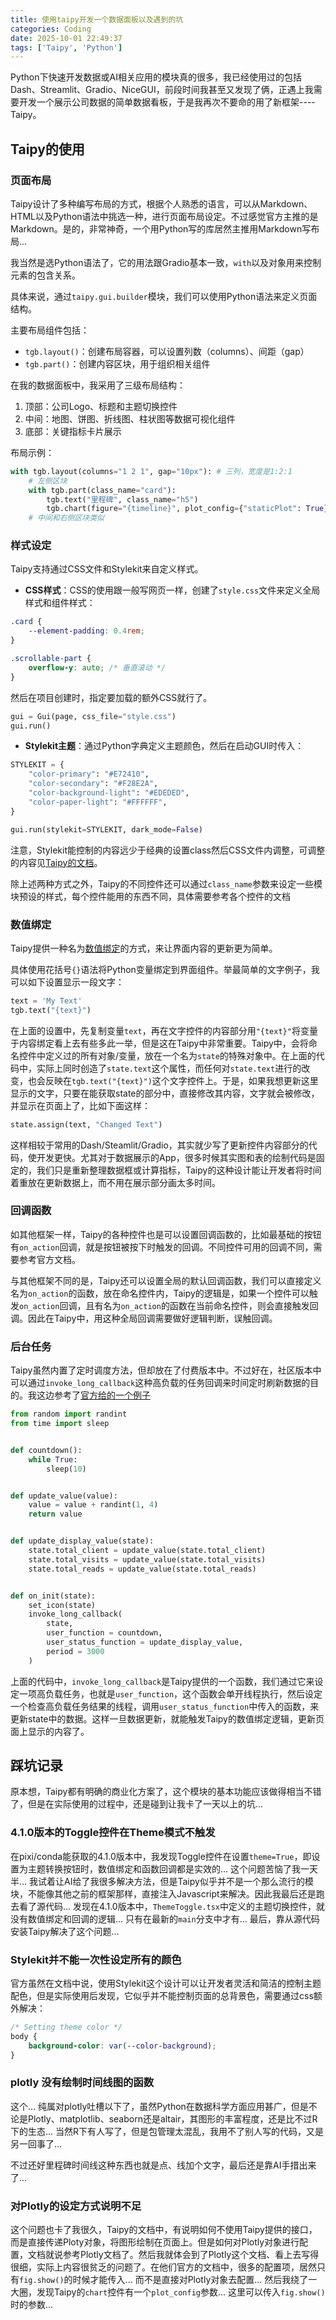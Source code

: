 ```yaml
---
title: 使用taipy开发一个数据面板以及遇到的坑
categories: Coding
date: 2025-10-01 22:49:37
tags: ['Taipy', 'Python']
---
```


Python下快速开发数据或AI相关应用的模块真的很多，我已经使用过的包括Dash、Streamlit、Gradio、NiceGUI，前段时间我甚至又发现了俩，正遇上我需要开发一个展示公司数据的简单数据看板，于是我再次不要命的用了新框架----Taipy。

<!-- more -->

## Taipy的使用

### 页面布局

Taipy设计了多种编写布局的方式，根据个人熟悉的语言，可以从Markdown、HTML以及Python语法中挑选一种，进行页面布局设定。不过感觉官方主推的是Markdown。是的，非常神奇，一个用Python写的库居然主推用Markdown写布局...

我当然是选Python语法了，它的用法跟Gradio基本一致，`with`以及对象用来控制元素的包含关系。

具体来说，通过`taipy.gui.builder`模块，我们可以使用Python语法来定义页面结构。

主要布局组件包括：
- `tgb.layout()`：创建布局容器，可以设置列数（columns）、间距（gap）
- `tgb.part()`：创建内容区块，用于组织相关组件

在我的数据面板中，我采用了三级布局结构：
1. 顶部：公司Logo、标题和主题切换控件
2. 中间：地图、饼图、折线图、柱状图等数据可视化组件
3. 底部：关键指标卡片展示

布局示例：
```python
with tgb.layout(columns="1 2 1", gap="10px"): # 三列，宽度是1:2:1
    # 左侧区块
    with tgb.part(class_name="card"):
        tgb.text("里程碑", class_name="h5")
        tgb.chart(figure="{timeline}", plot_config={"staticPlot": True})
    # 中间和右侧区块类似
```

### 样式设定

Taipy支持通过CSS文件和Stylekit来自定义样式。

- **CSS样式**：CSS的使用跟一般写网页一样，创建了`style.css`文件来定义全局样式和组件样式：
```css
.card {
    --element-padding: 0.4rem;
}

.scrollable-part {
    overflow-y: auto; /* 垂直滚动 */
}
```

然后在项目创建时，指定要加载的额外CSS就行了。

```python
gui = Gui(page, css_file="style.css")
gui.run()
```


- **Stylekit主题**：通过Python字典定义主题颜色，然后在启动GUI时传入：
```python
STYLEKIT = {
    "color-primary": "#E72410",
    "color-secondary": "#F28E2A",
    "color-background-light": "#EDEDED",
    "color-paper-light": "#FFFFFF",
}

gui.run(stylekit=STYLEKIT, dark_mode=False)
```
注意，Stylekit能控制的内容远少于经典的设置class然后CSS文件内调整，可调整的内容见[Taipy的文档](https://docs.taipy.io/en/latest/userman/gui/styling/)。

除上述两种方式之外，Taipy的不同控件还可以通过`class_name`参数来设定一些模块预设的样式，每个控件能用的东西不同，具体需要参考各个控件的文档


### 数值绑定

Taipy提供一种名为[数值绑定](https://docs.taipy.io/en/latest/userman/gui/binding/)的方式，来让界面内容的更新更为简单。

具体使用花括号`{}`语法将Python变量绑定到界面组件。举最简单的文字例子，我可以如下设置显示一段文字：

```python
text = 'My Text'
tgb.text("{text}")
```

在上面的设置中，先复制变量`text`，再在文字控件的内容部分用`"{text}"`将变量于内容绑定看上去有些多此一举，但是这在Taipy中非常重要。Taipy中，会将命名控件中定义过的所有对象/变量，放在一个名为`state`的特殊对象中。在上面的代码中，实际上同时创造了`state.text`这个属性，而任何对`state.text`进行的改变，也会反映在`tgb.text("{text}")`这个文字控件上。于是，如果我想更新这里显示的文字，只要在能获取state的部分中，直接修改其内容，文字就会被修改，并显示在页面上了，比如下面这样：

```python
state.assign(text, "Changed Text")
```

这样相较于常用的Dash/Steamlit/Gradio，其实就少写了更新控件内容部分的代码，使开发更快。尤其对于数据展示的App，很多时候其实图和表的绘制代码是固定的，我们只是重新整理数据框或计算指标，Taipy的这种设计能让开发者将时间着重放在更新数据上，而不用在展示部分画太多时间。

### 回调函数

如其他框架一样，Taipy的各种控件也是可以设置回调函数的，比如最基础的按钮有`on_action`回调，就是按钮被按下时触发的回调。不同控件可用的回调不同，需要参考官方文档。

与其他框架不同的是，Taipy还可以设置全局的默认回调函数，我们可以直接定义名为`on_action`的函数，放在命名控件内，Taipy的逻辑是，如果一个控件可以触发`on_action`回调，且有名为`on_action`的函数在当前命名控件，则会直接触发回调。因此在Taipy中，用这种全局回调需要做好逻辑判断，误触回调。


### 后台任务

Taipy虽然内置了定时调度方法，但却放在了付费版本中。不过好在，社区版本中可以通过`invoke_long_callback`这种高负载的任务回调来时间定时刷新数据的目的。我这边参考了[官方给的一个例子](https://github.com/Avaiga/demo-realtime-pollution)


```python
from random import randint
from time import sleep


def countdown():
    while True:
        sleep(10)


def update_value(value):
    value = value + randint(1, 4)
    return value


def update_display_value(state):
    state.total_client = update_value(state.total_client)
    state.total_visits = update_value(state.total_visits)
    state.total_reads = update_value(state.total_reads)


def on_init(state):
    set_icon(state)
    invoke_long_callback(
        state,
        user_function = countdown,
        user_status_function = update_display_value,
        period = 3000
    )
```

上面的代码中，`invoke_long_callback`是Taipy提供的一个函数，我们通过它来设定一项高负载任务，也就是`user_function`，这个函数会单开线程执行，然后设定一个检查高负载任务结果的线程，调用`user_status_function`中传入的函数，来更新state中的数据。这样一旦数据更新，就能触发Taipy的数值绑定逻辑，更新页面上显示的内容了。


## 踩坑记录

原本想，Taipy都有明确的商业化方案了，这个模块的基本功能应该做得相当不错了，但是在实际使用的过程中，还是碰到让我卡了一天以上的坑...

### 4.1.0版本的Toggle控件在Theme模式不触发

在pixi/conda能获取的4.1.0版本中，我发现Toggle控件在设置`theme=True`，即设置为主题转换按钮时，数值绑定和函数回调都是实效的... 这个问题苦恼了我一天半... 我试着让AI给了我很多解决方法，但是Taipy似乎并不是一个那么流行的模块，不能像其他之前的框架那样，直接注入Javascript来解决。因此我最后还是跑去看了源代码... 发现在4.1.0版本中，`ThemeToggle.tsx`中定义的主题切换控件，就没有数值绑定和回调的逻辑... 只有在最新的`main`分支中才有... 最后，靠从源代码安装Taipy解决了这个问题...

### Stylekit并不能一次性设定所有的颜色

官方虽然在文档中说，使用Stylekit这个设计可以让开发者灵活和简洁的控制主题配色，但是实际使用后发现，它似乎并不能控制页面的总背景色，需要通过css额外解决：

```css
/* Setting theme color */
body {
    background-color: var(--color-background);
}
```

### plotly 没有绘制时间线图的函数

这个... 纯属对plotly吐槽以下了，虽然Python在数据科学方面应用甚广，但是不论是Plotly、matplotlib、seaborn还是altair，其图形的丰富程度，还是比不过R下的生态... 当然R下有人写了，但是包管理太混乱，我用不了别人写的代码，又是另一回事了...

不过还好里程碑时间线这种东西也就是点、线加个文字，最后还是靠AI手措出来了...

### 对Plotly的设定方式说明不足

这个问题也卡了我很久，Taipy的文档中，有说明如何不使用Taipy提供的接口，而是直接传递Ploty对象，将图形绘制在页面上。但是如何对Plotly对象进行配置，文档就说参考Plotly文档了。然后我就体会到了Plotly这个文档、看上去写得很细，实际上内容很贫乏的问题了。在他们官方的文档中，很多的配置项，居然只有`fig.show()`的时候才能传入... 而不是直接对Plotly对象去配置... 然后我绕了一大圈，发现Taipy的`chart`控件有一个`plot_config`参数... 这里可以传入`fig.show()`时的参数...